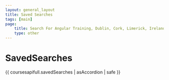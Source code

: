 ```yaml
---
layout: general_layout
title: Saved Searches
tags: [main]
page:
    title: Search For Angular Training, Dublin, Cork, Limerick, Ireland
    type: other
---
```

# SavedSearches

{{ coursesapifull.savedSearches | asAccordion | safe }}
